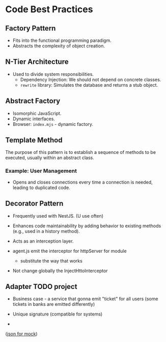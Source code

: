 # Code Best Practices

## Factory Pattern
- Fits into the functional programming paradigm.
- Abstracts the complexity of object creation.

## N-Tier Architecture
- Used to divide system responsibilities.
    - Dependency Injection: We should not depend on concrete classes.
    - `rewrite` library: Simulates the database and returns a stub object.

## Abstract Factory
- Isomorphic JavaScript.
- Dynamic interfaces.
- Browser: `index.mjs` - dynamic factory.

## Template Method
The purpose of this pattern is to establish a sequence of methods to be executed, usually within an abstract class.

### Example: User Management
- Opens and closes connections every time a connection is needed, leading to duplicated code.

## Decorator Pattern
- Frequently used with NestJS. (U use often)
- Enhances code maintainability by adding behavior to existing methods (e.g., used in a history method).
- Acts as an interception layer.

- agent.js emit the interceptor for httpServer for module
    - substitute the way that works

- Not change globally the InjectHttoInterceptor

## Adapter TODO project
- Business case - a service that gonna emit "ticket" for all users (some tickets in banks are emitted differently)

- Unique signature (compatible for systems)

- 

([json for mock](https://gist.githubusercontent.com/ErickWendel/927970b8fa7117182413be100417607d/raw/d78adae11f5bdbff086827bf45f1bc649c339766/rick-and-morty-characters.json))
